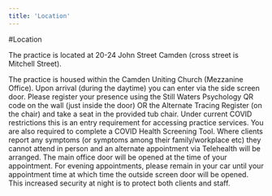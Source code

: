 ```yaml
---
title: 'Location'
---
```


#Location

The practice is located at 20-24 John Street Camden (cross street is Mitchell Street).

The practice is housed within the Camden Uniting Church (Mezzanine Office). Upon arrival (during the daytime) you can enter via the side screen door. Please register your presence using the Still Waters Psychology QR code on the wall (just inside the door) OR the Alternate Tracing Register (on the chair) and take a seat in the provided tub chair. Under current COVID restrictions this is an entry requirement for accessing practice services. You are also required to complete a COVID Health Screening Tool. Where clients report any symptoms (or symptoms among their family/workplace etc) they cannot attend in person and an alternate appointment via Telehealth will be arranged. The main office door will be opened at the time of your appointment. For evening appointments, please remain in your car until your appointment time at which time the outside screen door will be opened. This increased security at night is to protect both clients and staff.
